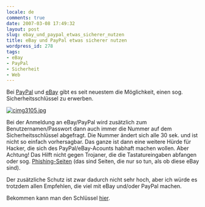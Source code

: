 ```yaml
---
locale: de
comments: true
date: 2007-03-08 17:49:32
layout: post
slug: ebay_und_paypal_etwas_sicherer_nutzen
title: eBay und PayPal etwas sicherer nutzen
wordpress_id: 278
tags:
- eBay
- PayPal
- Sicherheit
- Web
---
```


Bei [PayPal](http://www.paypal.de/sicherheitsschluessel) und
[eBay](http://www.ebay.de/sicherheitsschluessel) gibt es seit neuestem die
Möglichkeit, einen sog. Sicherheitsschlüssel zu erwerben.

[![cimg3105.jpg](http://farm1.static.flickr.com/184/414712338_d62afefcb1_m.jpg)](http://www.flickr.com/photos/wannawork/414712338/)

Bei der Anmeldung an eBay/PayPal wird zusätzlich zum Benutzernamen/Passwort
dann auch immer die Nummer auf dem Sicherheitsschlüssel abgefragt. Die Nummer
ändert sich alle 30 sek. und ist nicht so einfach vorhersagbar. Das ganze ist
dann eine weitere Hürde für Hacker, die sich des PayPal/eBay-Acounts habhaft
machen wollen. Aber Achtung! Das Hilft nicht gegen Trojaner, die die
Tastatureingaben abfangen oder sog.
[Phishing-Seiten](http://de.wikipedia.org/wiki/Phishing) (das sind Seiten, die
nur so tun, als ob diese eBay sind). 

Der zusätzliche Schutz ist zwar dadurch nicht sehr hoch, aber ich würde es
trotzdem allen Empfehlen, die viel mit eBay und/oder PayPal machen.

Bekommen kann man den Schlüssel [hier](http://www.paypal.de/sicherheitsschluessel).
